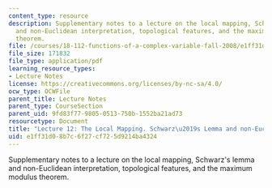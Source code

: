 ```yaml
---
content_type: resource
description: Supplementary notes to a lecture on the local mapping, Schwarz's lemma
  and non-Euclidean interpretation, topological features, and the maximum modulus
  theorem.
file: /courses/18-112-functions-of-a-complex-variable-fall-2008/e1ff31d08b7c6f27cf725d9214ba4324_lecture12.pdf
file_size: 171832
file_type: application/pdf
learning_resource_types:
- Lecture Notes
license: https://creativecommons.org/licenses/by-nc-sa/4.0/
ocw_type: OCWFile
parent_title: Lecture Notes
parent_type: CourseSection
parent_uid: 9fd83f77-9805-0513-750b-1552ba21ad73
resourcetype: Document
title: "Lecture 12: The Local Mapping. Schwarz\u2019s Lemma and non-Euclidean interpretation"
uid: e1ff31d0-8b7c-6f27-cf72-5d9214ba4324
---
```

Supplementary notes to a lecture on the local mapping, Schwarz's lemma and non-Euclidean interpretation, topological features, and the maximum modulus theorem.